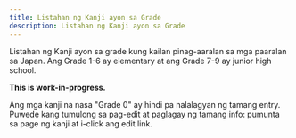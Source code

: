 ```yaml
---
title: Listahan ng Kanji ayon sa Grade
description: Listahan ng Kanji ayon sa Grade
---
```

Listahan ng Kanji ayon sa grade kung kailan pinag-aaralan sa mga paaralan sa Japan. Ang Grade 1-6 ay elementary at ang Grade 7-9 ay junior high school.

**This is work-in-progress.**

Ang mga kanji na nasa "Grade 0" ay hindi pa nalalagyan ng tamang entry. Puwede kang tumulong sa pag-edit at paglagay ng tamang info: pumunta sa page ng kanji at i-click ang edit link.